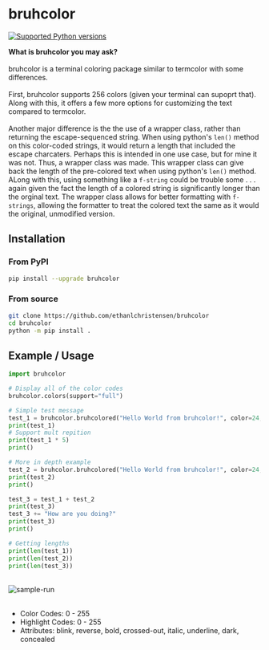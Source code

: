 # bruhcolor

[![Supported Python versions](https://img.shields.io/pypi/pyversions/termcolor.svg?logo=python&logoColor=FFE873)](https://pypi.org/project/bruhcolor/)

**What is bruhcolor you may ask?**<br/><br/> bruhcolor is a terminal coloring package similar to termcolor with some differences. <br/><br/>First, bruhcolor supports 256 colors (given your terminal can supoprt that). Along with this, it offers a few more options for customizing the text compared to termcolor. <br/><br/>Another major difference is the the use of a wrapper class, rather than returning the escape-sequenced string. When using python's `len()` method on this color-coded strings, it would return a length that included the escape charcaters. Perhaps this is intended in one use case, but for mine it was not. Thus, a wrapper class was made. This wrapper class can give back the length of the pre-colored text when using python's `len()` method. ALong with this, using something like a `f-string` could be trouble some . . . again given the fact the length of a colored string is significantly longer than the orginal text. The wrapper class allows for better formatting with `f-strings`, allowing the formatter to treat the colored text the same as it would the original, unmodified version.

## Installation

### From PyPI

```bash
pip install --upgrade bruhcolor
```

### From source

```bash
git clone https://github.com/ethanlchristensen/bruhcolor
cd bruhcolor
python -m pip install .
```

## Example / Usage

```python
import bruhcolor

# Display all of the color codes
bruhcolor.colors(support="full")

# Simple test message
test_1 = bruhcolor.bruhcolored("Hello World from bruhcolor!", color=24, support="full")
print(test_1)
# Support mult repition
print(test_1 * 5)
print()

# More in depth example
test_2 = bruhcolor.bruhcolored("Hello World from bruhcolor!", color=24, on_color=196, attrs=['blink', 'reverse', 'italic'], support="full")
print(test_2)
print()

test_3 = test_1 + test_2
print(test_3)
test_3 += "How are you doing?"
print(test_3)
print()

# Getting lengths
print(len(test_1))
print(len(test_2))
print(len(test_3))
```
<br/>
<img src="https://i.ibb.co/94RrnQ7/sample-run.png" alt="sample-run" border="0"><br/><br/>
<ul>
  <li>Color Codes: 0 - 255</li>
  <li>Highlight Codes: 0 - 255</li>
  <li>Attributes: blink, reverse, bold, crossed-out, italic, underline, dark, concealed</li>
 </ul>
